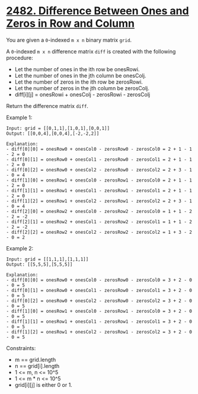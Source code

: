 # [2482. Difference Between Ones and Zeros in Row and Column](https://leetcode.com/problems/difference-between-ones-and-zeros-in-row-and-column/description/)

You are given a `0`-indexed `m x n` binary matrix `grid`.

A `0`-indexed `m x n` difference matrix `diff` is created with the following procedure:

* Let the number of ones in the ith row be onesRowi.
* Let the number of ones in the jth column be onesColj.
* Let the number of zeros in the ith row be zerosRowi.
* Let the number of zeros in the jth column be zerosColj.
* diff[i][j] = onesRowi + onesColj - zerosRowi - zerosColj

Return the difference matrix `diff`.

 

Example 1:


    Input: grid = [[0,1,1],[1,0,1],[0,0,1]]
    Output: [[0,0,4],[0,0,4],[-2,-2,2]]

    Explanation:
    - diff[0][0] = onesRow0 + onesCol0 - zerosRow0 - zerosCol0 = 2 + 1 - 1 - 2 = 0 
    - diff[0][1] = onesRow0 + onesCol1 - zerosRow0 - zerosCol1 = 2 + 1 - 1 - 2 = 0 
    - diff[0][2] = onesRow0 + onesCol2 - zerosRow0 - zerosCol2 = 2 + 3 - 1 - 0 = 4 
    - diff[1][0] = onesRow1 + onesCol0 - zerosRow1 - zerosCol0 = 2 + 1 - 1 - 2 = 0 
    - diff[1][1] = onesRow1 + onesCol1 - zerosRow1 - zerosCol1 = 2 + 1 - 1 - 2 = 0 
    - diff[1][2] = onesRow1 + onesCol2 - zerosRow1 - zerosCol2 = 2 + 3 - 1 - 0 = 4 
    - diff[2][0] = onesRow2 + onesCol0 - zerosRow2 - zerosCol0 = 1 + 1 - 2 - 2 = -2
    - diff[2][1] = onesRow2 + onesCol1 - zerosRow2 - zerosCol1 = 1 + 1 - 2 - 2 = -2
    - diff[2][2] = onesRow2 + onesCol2 - zerosRow2 - zerosCol2 = 1 + 3 - 2 - 0 = 2

Example 2:

    Input: grid = [[1,1,1],[1,1,1]]
    Output: [[5,5,5],[5,5,5]]

    Explanation:
    - diff[0][0] = onesRow0 + onesCol0 - zerosRow0 - zerosCol0 = 3 + 2 - 0 - 0 = 5
    - diff[0][1] = onesRow0 + onesCol1 - zerosRow0 - zerosCol1 = 3 + 2 - 0 - 0 = 5
    - diff[0][2] = onesRow0 + onesCol2 - zerosRow0 - zerosCol2 = 3 + 2 - 0 - 0 = 5
    - diff[1][0] = onesRow1 + onesCol0 - zerosRow1 - zerosCol0 = 3 + 2 - 0 - 0 = 5
    - diff[1][1] = onesRow1 + onesCol1 - zerosRow1 - zerosCol1 = 3 + 2 - 0 - 0 = 5
    - diff[1][2] = onesRow1 + onesCol2 - zerosRow1 - zerosCol2 = 3 + 2 - 0 - 0 = 5
 

Constraints:

* m == grid.length
* n == grid[i].length
* 1 <= m, n <= 10^5
* 1 <= m * n <= 10^5
* grid[i][j] is either 0 or 1.